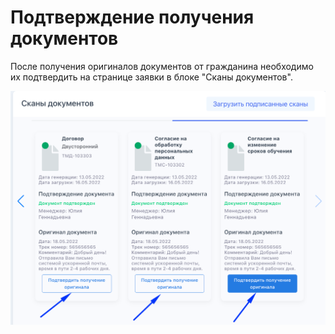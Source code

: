 # Подтверждение получения документов

После получения оригиналов документов  от гражданина необходимо их подтвердить на странице заявки в блоке "Сканы документов".

![](<../.gitbook/assets/image (80).png>)
